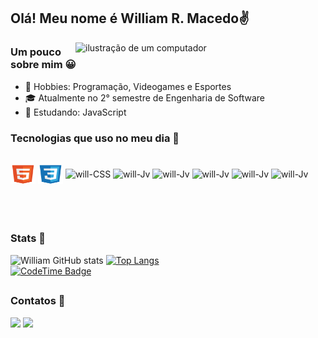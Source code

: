 

## Olá! Meu nome é William R. Macedo✌️

<img src="https://raw.githubusercontent.com/MicaelliMedeiros/micaellimedeiros/master/image/computer-illustration.png" alt="ilustração de um computador" min-width="400px" max-width="400px" width="400px" align="right">

### Um pouco sobre mim 😀
- 🏃 Hobbies: Programação, Videogames e Esportes
- 🎓 Atualmente no 2° semestre de Engenharia de Software
- 📖 Estudando: JavaScript

### Tecnologias que uso no meu dia 🔧

<div style="display: inline_block"><br>
    <img align="center" alt="will-HTML" height="30" width="40" src="https://raw.githubusercontent.com/devicons/devicon/master/icons/html5/html5-original.svg">
    <img align="center" alt="will-CSS" height="30" width="40" src="https://raw.githubusercontent.com/devicons/devicon/master/icons/css3/css3-original.svg">
    <img align="center" alt="will-CSS" height="30" width="40" src="https://cdn.jsdelivr.net/gh/devicons/devicon@latest/icons/javascript/javascript-plain.svg">
    <img align="center" alt="will-Jv" height="30" width="40" src="https://cdn.jsdelivr.net/gh/devicons/devicon@latest/icons/bootstrap/bootstrap-original.svg" />
    <img align="center" alt="will-Jv" height="30" width="40" src="https://cdn.jsdelivr.net/gh/devicons/devicon@latest/icons/java/java-original.svg">
    <img align="center" alt="will-Jv" height="30" width="40" src="https://cdn.jsdelivr.net/gh/devicons/devicon@latest/icons/mysql/mysql-original.svg" />
    <img align="center" alt="will-Jv" height="30" width="40" src="https://cdn.jsdelivr.net/gh/devicons/devicon@latest/icons/eclipse/eclipse-original.svg" />
    <img align="center" alt="will-Jv" height="30" width="40" src="https://cdn.jsdelivr.net/gh/devicons/devicon@latest/icons/vscode/vscode-original.svg" />

<br><br>
</div>

##
### Stats 🚀

<div id="stats">
  
  ![William GitHub stats](https://github-readme-stats.vercel.app/api?username=willruty&show_icons=true&theme=transparent&text_color=fff&title_color=fff&hide_border=true)
  [![Top Langs](https://github-readme-stats.vercel.app/api/top-langs/?username=willruty&layout=donut&theme=transparent&text_color=fff&title_color=fff&hide_border=true)](https://github.com/willruty/github-readme-stats)    
  [![CodeTime Badge](https://img.shields.io/endpoint?style=flat&color=222&url=https%3A%2F%2Fapi.codetime.dev%2Fshield%3Fid%3D29934%26project%3D%26in=0)](https://codetime.dev)

</div>
          

##
### Contatos 📡

<div>
  <a href ="mailto:williamrutynamacedo@gmail.com"><img src="https://img.shields.io/badge/-Gmail-%23333?style=for-the-badge&logo=gmail&logoColor=white" target="_blank"></a>
  <a href="https://www.linkedin.com/in/williamrutyna" target="_blank"><img src="https://img.shields.io/badge/-LinkedIn-%230077B5?style=for-the-badge&logo=linkedin&logoColor=white" target="_blank"></a>
</div>


